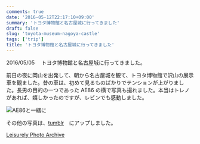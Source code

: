 ```yaml
---
comments: true
date: '2016-05-12T22:17:10+09:00'
summary: 'トヨタ博物館と名古屋城に行ってきました'
draft: false
slug: 'toyota-museum-nagoya-castle'
tags: ['trip']
title: 'トヨタ博物館と名古屋城に行ってきました'
---
```


2016/05/05 　トヨタ博物館と名古屋城に行ってきました。

前日の夜に岡山を出発して、朝から名古屋城を観て、トヨタ博物館で沢山の展示車を観ました。昔の車は、初めて見るものばかりでテンションが上がりました。長男の目的の一つであった AE86 の横で写真も撮れました。本当はトレノがあれば、嬉しかったのですが、レビンでも感動しました。

![AE86と一緒に](/static/images/post/toyota-museum-nagoya-castle/levin.jpg 'toyota_levin')

その他の写真は、[tumblr](http://ariki4160.tumblr.com/)　にアップしました。

[Leisurely Photo Archive](http://ariki4160.tumblr.com/)
